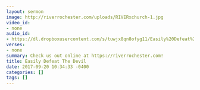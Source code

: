 ```yaml
---
layout: sermon
image: http://riverrochester.com/uploads/RIVERxchurch-1.jpg
video_id:
- none
audio_id:
- https://dl.dropboxusercontent.com/s/tuwjx8qn8ofyg11/Easily%20Defeat%20The%20Devil.mp3?dl=0
verses:
- none
summary: Check us out online at https://riverrochester.com!
title: Easily Defeat The Devil
date: 2017-09-20 10:34:33 -0400
categories: []
tags: []
---
```

